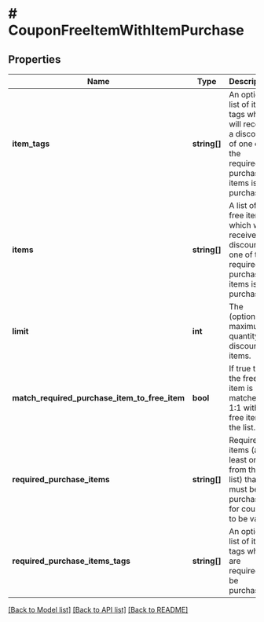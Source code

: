 # # CouponFreeItemWithItemPurchase

## Properties

Name | Type | Description | Notes
------------ | ------------- | ------------- | -------------
**item_tags** | **string[]** | An optional list of item tags which will receive a discount of one of the required purchased items is purchased. | [optional]
**items** | **string[]** | A list of free items which will receive a discount if one of the required purchase items is purchased. | [optional]
**limit** | **int** | The (optional) maximum quantity of discounted items. | [optional]
**match_required_purchase_item_to_free_item** | **bool** | If true then the free item is matched 1:1 with the free item in the list. | [optional]
**required_purchase_items** | **string[]** | Required items (at least one from the list) that must be purchased for coupon to be valid | [optional]
**required_purchase_items_tags** | **string[]** | An optional list of item tags which are required to be purchased. | [optional]

[[Back to Model list]](../../README.md#models) [[Back to API list]](../../README.md#endpoints) [[Back to README]](../../README.md)
